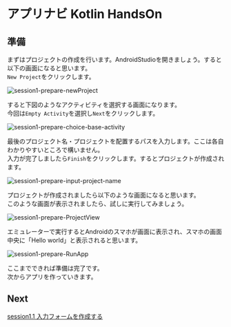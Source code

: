 # アプリナビ Kotlin HandsOn

## 準備

まずはプロジェクトの作成を行います。AndroidStudioを開きましょう。すると以下の画面になると思います。<br>
`New Project`をクリックします。

![session1-prepare-newProject](https://user-images.githubusercontent.com/57338033/156362803-34eb3537-17d4-438e-89bf-b6626ec46531.png)

すると下図のようなアクティビティを選択する画面になります。<br>
今回は`Empty Activity`を選択し`Next`をクリックします。

![session1-prepare-choice-base-activity](https://user-images.githubusercontent.com/57338033/156362863-473cf02d-aa33-4d57-92f5-c50c5e2fbe11.png)

最後のプロジェクト名・プロジェクトを配置するパスを入力します。ここは各自わかりやすいところで構いません。<br>
入力が完了しましたら`Finish`をクリックします。するとプロジェクトが作成されます。

![session1-prepare-input-project-name](https://user-images.githubusercontent.com/57338033/156362875-350912b4-5336-4e3c-9c55-4ad167951d2d.png)

プロジェクトが作成されましたら以下のような画面になると思います。<br>
このような画面が表示されましたら、試しに実行してみましょう。

![session1-prepare-ProjectView](https://user-images.githubusercontent.com/57338033/156364152-16b6cac3-6bed-4fea-a979-de33fcc394a5.png)

エミュレーターで実行するとAndroidのスマホが画面に表示され、スマホの画面中央に「Hello world」と表示されると思います。

![session1-prepare-RunApp](https://user-images.githubusercontent.com/57338033/156364871-7ef3203a-5a96-41b7-835b-c84194b19d59.png)

ここまでできれば準備は完了です。<br>
次からアプリを作っていきます。

## Next

[session1.1 入力フォームを作成する](https://github.com/syota-kawaguchi/AppNavi_Kotlin_ChatApp_HandsOn/tree/session1.1)
